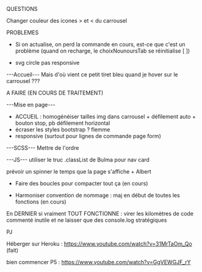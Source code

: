 QUESTIONS

Changer couleur des icones > et < du carrousel

<!-- Est-ce que je peux forcer le select de couleur à se remettre sur la 1ère option quand on change de nounours dans la page produit ? J'ai mis en 'selected' dans le html (avec JS) mais l'affichage suit pas. -->

<!-- - Est-ce qu'il y a un moyen de rechercher par num de ligne dans la console ? -->

<!-- - Où est-ce que j'ai un retour d'erreur si je peux pas console.log en nodeJS ? -->


PROBLEMES

<!-- - cf drapeau 2 & 3 form, fonction delete qd click bin, condition si reste que 1 nounours ? -->

- Si on actualise, on perd la commande en cours, est-ce que c'est un problème (quand on recharge, le choixNounoursTab se réinitialise [ ])

- svg circle pas responsive

---Accueil---
Mais d'où vient ce petit tiret bleu quand je hover sur le carrousel ???

A FAIRE (EN COURS DE TRAITEMENT)

<!-- Form : empêcher validation JS si un truc invalid CSS  -->

---Mise en page---
* ACCUEIL : homogénéiser tailles img dans carrousel + défilement auto + bouton stop, pb défilement horizontal
* écraser les styles bootstrap ? flemme
* responsive (surtout pour lignes de commande page form)

---SCSS---
Mettre de l'ordre

---JS---
utiliser le truc .classList de Bulma pour nav card
<!-- remettre select de quantite a 0 aussi -->
prévoir un spinner le temps que la page s'affiche + Albert
<!-- - Vérifier les champs du formulaire de contact -->
- Faire des boucles pour compacter tout ça (en cours)
<!-- - Calculer la variable prix dans panier.js (251) autrement -->
- Harmoniser convention de nommage : maj en début de toutes les fonctions (en cours)


En DERNIER si vraiment TOUT FONCTIONNE : virer les kilomètres de code commenté inutile et ne laisser que des console.log stratégiques


PJ

Héberger sur Heroku : 
https://www.youtube.com/watch?v=31MrTaOm_Qo
(fait)

bien commencer P5 : 
https://www.youtube.com/watch?v=GgVEWGJF_rY